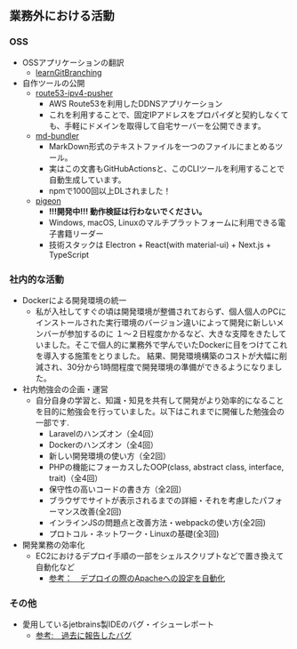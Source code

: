 ## 業務外における活動

### OSS
- OSSアプリケーションの翻訳
  - [learnGitBranching](https://github.com/pcottle/learnGitBranching/pull/850)
- 自作ツールの公開
  - [route53-ipv4-pusher](https://github.com/CasheeeewNuts/route53-ipv4-pusher)
    - AWS Route53を利用したDDNSアプリケーション
    - これを利用することで、固定IPアドレスをプロパイダと契約しなくても、手軽にドメインを取得して自宅サーバーを公開できます。
  - [md-bundler](https://github.com/CasheeeewNuts/md-bundler)
    - MarkDown形式のテキストファイルを一つのファイルにまとめるツール。
    - 実はこの文書もGitHubActionsと、このCLIツールを利用することで自動生成しています。
    - npmで1000回以上DLされました！
  - [pigeon](https://github.com/CasheeeewNuts/pigeon)
    - **!!!開発中!!! 動作検証は行わないでください。**
    - Windows, macOS, Linuxのマルチプラットフォームに利用できる電子書籍リーダー
    - 技術スタックは Electron + React(with material-ui) + Next.js + TypeScript

### 社内的な活動
- Dockerによる開発環境の統一
  - 私が入社してすぐの頃は開発環境が整備されておらず、個人個人のPCにインストールされた実行環境のバージョン違いによって開発に新しいメンバーが参加するのに
  １〜２日程度かかるなど、大きな支障をきたしていました。そこで個人的に業務外で学んでいたDockerに目をつけてこれを導入する施策をとりました。
  結果、開発環境構築のコストが大幅に削減され、30分から1時間程度で開発環境の準備ができるようになりました。
- 社内勉強会の企画・運営
  - 自分自身の学習と、知識・知見を共有して開発がより効率的になることを目的に勉強会を行っていました。以下はこれまでに開催した勉強会の一部です.
    - Laravelのハンズオン（全4回）
    - Dockerのハンズオン（全4回）
    - 新しい開発環境の使い方（全2回）
    - PHPの機能にフォーカスしたOOP(class, abstract class, interface, trait)（全4回）
    - 保守性の高いコードの書き方（全2回）
    - ブラウザでサイトが表示されるまでの詳細・それを考慮したパフォーマンス改善(全2回)
    - インラインJSの問題点と改善方法・webpackの使い方(全2回)
    - プロトコル・ネットワーク・Linuxの基礎(全3回)
- 開発業務の効率化
  - EC2におけるデプロイ手順の一部をシェルスクリプトなどで置き換えて自動化など
    - [参考：　デプロイの際のApacheへの設定を自動化](https://gist.github.com/CasheeeewNuts/7c92baa8e36c761483609f5a4f7c81bc)

### その他
- 愛用しているjetbrains製IDEのバグ・イシューレポート
  - [参考:　過去に報告したバグ](https://youtrack.jetbrains.com/issue/WI-60394)
